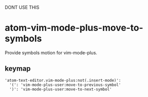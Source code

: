 DONT USE THIS

# atom-vim-mode-plus-move-to-symbols

Provide symbols motion for vim-mode-plus.

## keymap

```coffeescipt
'atom-text-editor.vim-mode-plus:not(.insert-mode)':
  '(': 'vim-mode-plus-user:move-to-previous-symbol'
  ')': 'vim-mode-plus-user:move-to-next-symbol'
```
